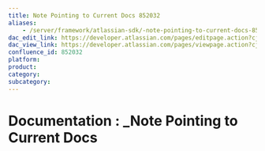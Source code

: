 ```yaml
---
title: Note Pointing to Current Docs 852032
aliases:
    - /server/framework/atlassian-sdk/-note-pointing-to-current-docs-852032.html
dac_edit_link: https://developer.atlassian.com/pages/editpage.action?cjm=wozere&pageId=852032
dac_view_link: https://developer.atlassian.com/pages/viewpage.action?cjm=wozere&pageId=852032
confluence_id: 852032
platform:
product:
category:
subcategory:
---
```

# Documentation : \_Note Pointing to Current Docs





















































































































































































































































